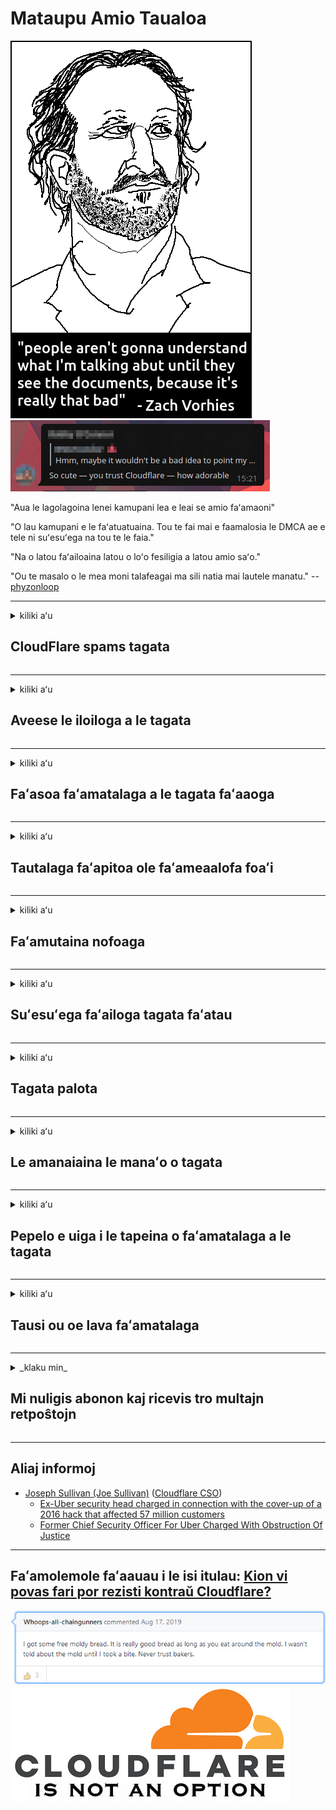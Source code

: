 # Mataupu Amio Taualoa

![](../image/itsreallythatbad.jpg)
![](../image/telegram/c81238387627b4bfd3dcd60f56d41626.jpg)

"Aua le lagolagoina lenei kamupani lea e leai se amio faʻamaoni"

"O lau kamupani e le faʻatuatuaina. Tou te fai mai e faamalosia le DMCA ae e tele ni suʻesuʻega na tou te le faia."

"Na o latou faʻailoaina latou o loʻo fesiligia a latou amio saʻo."

"Ou te masalo o le mea moni talafeagai ma sili natia mai lautele manatu."  -- [phyzonloop](https://twitter.com/phyzonloop)


---


<details>
<summary>kiliki aʻu

## CloudFlare spams tagata
</summary>


Cloudflare o loʻo lafoina spam imeli i tagata le-Cloudflare.

- Naʻo ona lafo imeli i tagata lesitala oe na filifili
- A faʻapea e le tagata faʻaaoga "taofi", ona taofi lea o le lafoina imeli

E faigofie. Ae e le popole le Cloudflare.
Fai mai Cloudflare o le faʻaaogaina o le latou tautua e mafai ai ona taofia uma le au spam poʻo le osofaʻiga.
Faʻafefea mafai ona tatou taofia Cloudflare e aunoa ma le toe faʻatinoina Cloudflare?


| 🖼 | 🖼 |
| --- | --- |
| ![](../image/cfspam01.jpg) | ![](../image/cfspam03.jpg) |
| ![](../image/cfspam02.jpg) | ![](../image/cfspambrittany.jpg)<br>![](../image/cfspamtwtr.jpg) |

</details>

---

<details>
<summary>kiliki aʻu

## Aveese le iloiloga a le tagata
</summary>


Cloudflare sikoa faʻamatalaga le lelei.
Afai e te faʻalauiloa aneti-Cloudflare tusitusiga i luga o le Twitter, ua e maua se avanoa e maua ai se tali mai le Cloudflare tagata faigaluega ma "Leai, e leʻo" savali.
A faʻapea e te lafoina se mea le saʻo i seisi itulau o iloiloga, o le a latou taumafai e pasiaina.


| 🖼 | 🖼 |
| --- | --- |
| ![](../image/cfcenrev_01.jpg)<br>![](../image/cfcenrev_02.jpg) | ![](../image/cfcenrev_03.jpg) |

</details>

---

<details>
<summary>kiliki aʻu

## Faʻasoa faʻamatalaga a le tagata faʻaaoga
</summary>


Cloudflare ei ai se faʻafitauli tele o faʻalavelave.
Cloudflare faʻasoa faʻamatalaga a le tagata lava ia i latou e faʻasea e uiga i talimalo nofoaga.
O nisi taimi latou te fai mai ia te oe e aumai lau ID moni.
Afai e te le manaʻo e faʻalavelavea, osofaʻia, faʻafefeteina pe fasiotia, e sili ai lou nofo ese mai Cloudflared 'upega tafaʻilagi.


| 🖼 | 🖼 |
| --- | --- |
| ![](../image/cfdox_what.jpg) | ![](../image/cfdox_swat.jpg) |
| ![](../image/cfdox_kill.jpg) | ![](../image/cfdox_threat.jpg) |
| ![](../image/cfdox_dox.jpg) | ![](../image/cfdox_ex1.jpg)<br>![](../image/cfdox_ex2.jpg) |

</details>

---

<details>
<summary>kiliki aʻu

## Tautalaga faʻapitoa ole faʻameaalofa foaʻi
</summary>


CloudFlare ole atu mo fesoasoani alofa.
O se mea mataina tele le a faʻatonu e se faʻalapotopotoga a Amerika mo le alofa faʻatasi ma faʻapotopotoga e leai ni tupe mama e lelei mafuaʻaga.
Afai e te fiafia e poloka tagata pe faʻaleaogaina isi taimi, atonu e te manaʻo e faʻatonu ni pisi mo tagata faigaluega a le Cloudflare.


![](../image/cfdonate.jpg)

</details>

---

<details>
<summary>kiliki aʻu

## Faʻamutaina nofoaga
</summary>


O le a lau mea o le a fai pe a fai o lau 'upega tafaʻilagi alu ifo faʻafuaseʻi?
E i ai lipoti o le Cloudflare o loʻo soloia le faʻaaoga a le tagata pe taofi se auaunaga e aunoa ma se lapataiga, lemu.
Matou te fautua atu e te maua se tausi sili.

![](../image/cftmnt.jpg)

</details>

---

<details>
<summary>kiliki aʻu

## Suʻesuʻega faʻailoga tagata faʻatau
</summary>


CloudFlare e maua ai le faʻamaninoina ia i latou o loʻo faʻaaogaina Firefox aʻo tuʻuina atu faʻaleaga togafitiga i tagata e le o ni Tor-Browser i luga o le Tor.
E faʻaaoga e le au faʻaaogaina se tasi e le tatau ona faia se faʻamatalaga e leai se totogi.
O lenei avanoa le tutusa ai o se fesoʻotaʻiga soʻofaʻatasi fesoʻotaʻiga ma se faʻaaoga sese.

![](../image/browdifftbcx.gif)

- Agavale: Tor Browser, Taumatau: Chrome. Tuatusi IP tuatusi.

![](../image/browserdiff.jpg)

- Agavale: Tor Browser Javascript ua le atoatoa, Kuki na mafai
- Taumatau: Chrome Javascript Enabled, Cookie Disabled

![](../image/cfsiryoublocked.jpg)

- QuteBrowser (tamaʻi browser) e leai se Tor (Clearnet IP)

| ***Suʻesuʻega*** | ***Avanoa togafitiga*** |
| --- | --- |
| Tor Browser (Javascript mafai ai) | avanoa faʻatagaina |
| Firefox (Javascript mafai ai) | avanoa ua faaleagaina |
| Chromium (Javascript mafai ai) | avanoa ua faaleagaina |
| Chromium or Firefox (Javascript ua le atoatoa) | le taliaina |
| Chromium or Firefox (Kuki le atoatoa) | le taliaina |
| QuteBrowser | le taliaina |
| lynx | le taliaina |
| w3m | le taliaina |
| wget | le taliaina |


Aisea e le faʻaaoga ai Audio faʻamau e foia ai faʻafitauli faigofie?

Ioe, e i ai le leo faʻamau, ae e le faigaluega i luga o Tor.
E te mauaina lea feʻau pe a e kiliki i ai:

```
Toe taumafai mulimuli ane
O lau komepiuta poʻo le fesoʻotaʻiga e ono auina atu ni fesili otometi.
Ina ia puipuia a matou tagata faʻaaogaina, matou le mafai ona faʻagaioia lau talosaga i le taimi nei.
Mo nisi faʻamatalaga asiasi le matou itulau fesoasoani
```

</details>

---

<details>
<summary>kiliki aʻu

## Tagata palota
</summary>


O tagata palota i Amerika o loʻo lesitala e palota e ala i le failautusi a le setete i le setete o lo latou nofoaga.
O ofisa o le failautusi a le setete e pulea le Republican e auai i le taofia o tagata palota e ala i le sui o le setete failautusi i luga o le upega tafailagi e ala i Cloudflare.
Cloudflare o le le talimalo agavaʻa o tagata faʻaaoga Tor, o lona tulaga MITM o se tulaga tutotonu tulaga faʻavaitaimi o le mataituina, ma lona afaina ai aotelega faia faʻatosina tagata palota palota i ai le mumusu e lesitala.
O tagata lautele e faapitoa lava latou te taliaina le le faalauaiteleina.
O pepa resitala a tagata palota e aoina mai faʻamatalaga e uiga i le palota a le tagata palota, tuatusi o le tagata, numera o le saogalemu, ma le aso na fanau ai.
Ole tele o setete naʻo le faia o se vaega o na faʻamatalaga faʻalauaʻitele, ae Cloudflare vaʻai uma na faʻamatalaga pe a lesitala se tasi e palota.

Manatua o pepa resitala e le taofiofia Cloudflare ona o le failautusi o le setete faʻamaumauga faʻamatalaga ulufale tagata faigaluega o le a ono faʻaaogaina le Cloudflare 'upega tafaʻilagi e ulufale i le faʻamatalaga.

| 🖼 | 🖼 |
| --- | --- |
| ![](../image/cfvotm_01.jpg) | ![](../image/cfvotm_02.jpg) |

- Change.org o se lauiloa 'upega tafaʻilagi mo le aoina o palota ma faia gaioiga.
“o tagata i soo se mea e amata ai ni polokalame, e unaʻia le au lagolago, ma galulue faatasi ma le au fai faaiuga e unaʻia fofo.”
Ae paga lea, e toʻatele tagata e le mafai ona vaʻavaʻai i le suiga.org.
O loʻo poloka latou i le sainia o le talosaga, e le aofia ai i latou mai le faʻatemokarasi.
Faʻaogaina isi leai-cloudflared tulaga pei o OpenPetition fesoasoani faʻafofoina le faʻafitauli.

| 🖼 | 🖼 |
| --- | --- |
| ![](../image/changeorgasn.jpg) | ![](../image/changeorgtor.jpg) |

- Cloudflare's "Atenian Poloketi" ofoina maua fua-pisinisi puipuiga tulaga i le setete ma le lotoifale palota i luga o le upega tafailagi.
Na latou fai mai "e mafai e latou itumalo ona maua faʻamatalaga a le palota ma le lesitala o tagata palota" peitaʻi o se pepelo lea aua e toʻatele tagata e le mafai ona vaʻai i luga o le upega tafailagi.

</details>

---

<details>
<summary>kiliki aʻu

## Le amanaiaina le manaʻo o tagata
</summary>


Afai e te filifilia se mea, e te manatu e te le mauaina se imeli e uiga i ai.
Cloudflare le amanaiaina le faʻaaogaina o le tagata ma faʻasoa faʻamaumauga ma isi vaega faʻalapotopotoga e aunoa ma le faʻatagaina a le tagata faʻatau.
Afai o loʻo e faʻaaogaina la latou fuafuaga faʻatau, latou te tuʻuina atu i nisi taimi imeli ia oe e fai atu e faʻatau saʻo le masina.

![](../image/cfviopl_tp.jpg)

</details>

---

<details>
<summary>kiliki aʻu

## Pepelo e uiga i le tapeina o faʻamatalaga a le tagata
</summary>


E tusa ai ma lenei muamua-cloudflare tagata faʻatau blog, Cloudflare pepelo e uiga i le soloia o teuga tupe.
I nei aso, tele kamupani tausia lau faʻamatalaga pe a uma ona e tapunia pe aveese lau teuga tupe.
Le tele o kamupani lelei taʻutaʻu e uiga i ai i la latou faalauaiteleina faiga faavae.
Cloudflare? Leai.

```
2019-08-05 Sa auina mai e CloudFlare se faamautinoaga na latou aveeseina laʻu tala.
2019-10-02 Na ou mauaina se imeli mai le CloudFlare "aua o aʻu o le tagata faatau"
```

Sa le iloa e Cloudflare le upu "aveese".
Afai e aveʻesea, pe aisea na maua ai e le ex-customer le imeli?
Na ia taʻua foi o le le faalauaiteleina faiga faavae a Cloudflare e le taʻu ai.

```
O la latou faiga malu puipuia fou e le taʻua ai le teuina o faʻamaumauga mo le tausaga.
```

![](../image/cfviopl_notdel.jpg)

Faʻafefea ona e faʻatuatuaina Cloudflare pe a fai o latou faʻalilolilo tulafono o se LIE?

</details>

---

<details>
<summary>kiliki aʻu

## Tausi ou oe lava faʻamatalaga
</summary>


Aveesea Cloudflare tala e faigata tulaga.

```
Tuʻu se pepa lagolago lagolago faʻaaoga le vaega "Teugatupe",
ma le talosaga e faʻamuta le teuina o le tino ile feau.
E le tatau ona i ai ni au domains poʻo ni kata aitalafu e faʻapipiʻi i lau teugatupe ae e te leʻi manaʻomia lau faʻauiga.
```

O le ae mauaina lenei faʻamaoniga imeli.

![](../image/cf_deleteandkeep.jpg)

"Ua amata ona matou faʻagaioia lau faʻamutuga o le tuʻufaʻatasia" ae "O le a matou faaauau pea ona teuina a oe lava faʻamatalaga".

Mafai ona e "faʻatuatuaina" lenei?

</details>

---

<details>
<summary>_klaku min_

## Mi nuligis abonon kaj ricevis tro multajn retpoŝtojn
</summary>


La uzanto nuligis sian 'Cloudflare stream' abonon kaj li ricevas retpoŝtajn memorigilojn ĉiutage por rememorigi lin pri nuligita abono.
Ne estas malaprobita butono. Kiel vi ĉesas ĉi tiun frenezon?

![](../image/barrageemailcancelsubscription.jpg)

Cloudflare diris al ĉi tiu uzanto kontakti subtenteamo kaj peti ĉiujn viajn enhavojn forigi.

- [t](https://web.archive.org/web/20210412165334/https://twitter.com/JohnHaldson/status/1381651569247088650)

</details>

---

## Aliaj informoj

- [Joseph Sullivan (Joe Sullivan)](../cloudflare_inc/cloudflare_members.md) ([Cloudflare CSO](https://twitter.com/eastdakota/status/1296522269313785862))
  - [Ex-Uber security head charged in connection with the cover-up of a 2016 hack that affected 57 million customers](https://www.businessinsider.com/uber-data-hack-security-head-joe-sullivan-charged-cover-up-2020-8)
  - [Former Chief Security Officer For Uber Charged With Obstruction Of Justice](https://www.justice.gov/usao-ndca/pr/former-chief-security-officer-uber-charged-obstruction-justice)


---

## Faʻamolemole faʻaauau i le isi itulau:   [Kion vi povas fari por rezisti kontraŭ Cloudflare?](sm.action.md)

![](../image/freemoldybread.jpg)
![](../image/cfisnotanoption.jpg)
